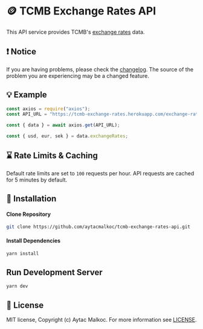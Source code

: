 # 🪙 TCMB Exchange Rates API

This API service provides TCMB's [exchange rates](https://www.tcmb.gov.tr/kurlar/today.xml) data.

## ❗ Notice

If you are having problems, please check the [changelog](https://github.com/aytacmalkoc/tcmb-exchange-rates-api/blob/main/CHANGELOG). The source of the problem you are experiencing may be a changed feature.

## 💡 Example

```js
const axios = require("axios");
const API_URL = "https://tcmb-exchange-rates.herokuapp.com/exchange-rates";

const { data } = await axios.get(API_URL);

const { usd, eur, sek } = data.exchangeRates;
```

## ⌛ Rate Limits & Caching

Default rate limits are set to `100` requests per hour. API requests are cached for 5 minutes by default.

## 🔗 Installation

#### Clone Repository

```bash
git clone https://github.com/aytacmalkoc/tcmb-exchange-rates-api.git
```

#### Install Dependencies

```bash
yarn install
```

## Run Development Server

```bash
yarn dev
```

## 💁 License

MIT license, Copyright (c) Aytac Malkoc. For more information see [LICENSE](https://github.com/aytacmalkoc/tcmb-exchange-rates-api/blob/main/LICENSE).
